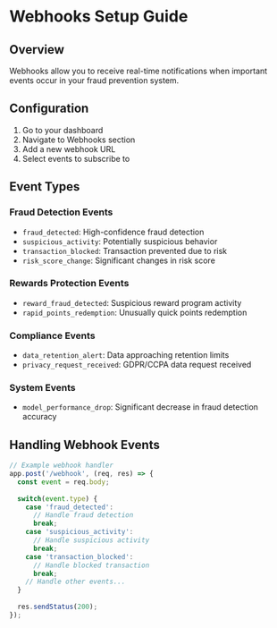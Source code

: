 # Webhooks Setup Guide

## Overview
Webhooks allow you to receive real-time notifications when important events occur in your fraud prevention system.

## Configuration
1. Go to your dashboard
2. Navigate to Webhooks section
3. Add a new webhook URL
4. Select events to subscribe to

## Event Types

### Fraud Detection Events
- `fraud_detected`: High-confidence fraud detection
- `suspicious_activity`: Potentially suspicious behavior
- `transaction_blocked`: Transaction prevented due to risk
- `risk_score_change`: Significant changes in risk score

### Rewards Protection Events
- `reward_fraud_detected`: Suspicious reward program activity
- `rapid_points_redemption`: Unusually quick points redemption

### Compliance Events
- `data_retention_alert`: Data approaching retention limits
- `privacy_request_received`: GDPR/CCPA data request received

### System Events
- `model_performance_drop`: Significant decrease in fraud detection accuracy

## Handling Webhook Events
```javascript
// Example webhook handler
app.post('/webhook', (req, res) => {
  const event = req.body;
  
  switch(event.type) {
    case 'fraud_detected':
      // Handle fraud detection
      break;
    case 'suspicious_activity':
      // Handle suspicious activity
      break;
    case 'transaction_blocked':
      // Handle blocked transaction
      break;
    // Handle other events...
  }
  
  res.sendStatus(200);
});
```